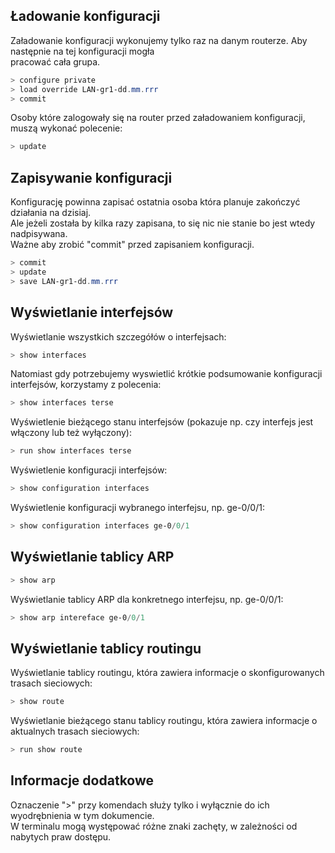 ## Ładowanie konfiguracji

Załadowanie konfiguracji wykonujemy tylko raz na danym routerze. Aby następnie na tej konfiguracji mogła\
pracować cała grupa. 
```ps1
> configure private
> load override LAN-gr1-dd.mm.rrr
> commit
```
Osoby które zalogowały się na router przed załadowaniem konfiguracji, muszą wykonać polecenie:
```ps1
> update
```

## Zapisywanie konfiguracji

Konfigurację powinna zapisać ostatnia osoba która planuje zakończyć działania na dzisiaj.\
Ale jeżeli została by kilka razy zapisana, to się nic nie stanie bo jest wtedy nadpisywana.\
Ważne aby zrobić "commit" przed zapisaniem konfiguracji.
```ps1
> commit
> update
> save LAN-gr1-dd.mm.rrr
```

## Wyświetlanie interfejsów
Wyświetlanie wszystkich szczegółów o interfejsach:
```ps1
> show interfaces
```
Natomiast gdy potrzebujemy wyswietlić krótkie podsumowanie konfiguracji interfejsów, korzystamy z polecenia:
```ps1
> show interfaces terse
```
Wyświetlenie bieżącego stanu interfejsów (pokazuje np. czy interfejs jest włączony lub też wyłączony): 
```ps1
> run show interfaces terse
```
Wyświetlenie konfiguracji interfejsów:
```ps1
> show configuration interfaces
```
Wyświetlenie konfiguracji wybranego interfejsu, np. ge-0/0/1:
```ps1
> show configuration interfaces ge-0/0/1 
```

## Wyświetlanie tablicy ARP
```ps1
> show arp
```
Wyświetlanie tablicy ARP dla konkretnego interfejsu, np. ge-0/0/1:
```ps1
> show arp intereface ge-0/0/1
```

## Wyświetlanie tablicy routingu
Wyświetlanie tablicy routingu, która zawiera informacje o skonfigurowanych trasach sieciowych:
```ps1
> show route
```
Wyświetlanie bieżącego stanu tablicy routingu, która zawiera informacje o aktualnych trasach sieciowych:
```ps1
> run show route
```

## Informacje dodatkowe
Oznaczenie ">" przy komendach służy tylko i wyłącznie do ich wyodrębnienia w tym dokumencie.\
W terminalu mogą występować różne znaki zachęty, w zależności od nabytych praw dostępu.